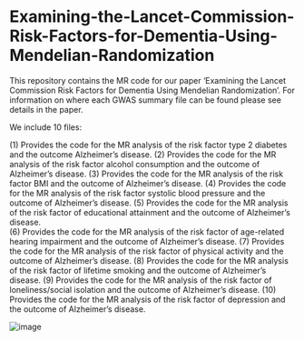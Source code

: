 # Examining-the-Lancet-Commission-Risk-Factors-for-Dementia-Using-Mendelian-Randomization

This repository contains the MR code for our paper ‘Examining the Lancet Commission Risk Factors for Dementia Using Mendelian Randomization’. 
For information on where each GWAS summary file can be found please see details in the paper. 

We include 10 files: 

(1)	Provides the code for the MR analysis of the risk factor type 2 diabetes and the outcome Alzheimer’s disease.
(2)	Provides the code for the MR analysis of the risk factor alcohol consumption and the outcome of Alzheimer’s disease. 
(3)	Provides the code for the MR analysis of the risk factor BMI and the outcome of Alzheimer’s disease. 
(4)	Provides the code for the MR analysis of the risk factor systolic blood pressure and the outcome of Alzheimer’s disease. 
(5)	Provides the code for the MR analysis of the risk factor of educational attainment and the outcome of Alzheimer’s disease.   
(6)	Provides the code for the MR analysis of the risk factor of age-related hearing impairment and the outcome of Alzheimer’s disease. 
(7)	Provides the code for the MR analysis of the risk factor of physical activity and the outcome of Alzheimer’s disease.
(8)	Provides the code for the MR analysis of the risk factor of lifetime smoking and the outcome of Alzheimer’s disease.
(9)	Provides the code for the MR analysis of the risk factor of loneliness/social isolation and the outcome of Alzheimer’s disease. 
(10)	Provides the code for the MR analysis of the risk factor of depression and the outcome of Alzheimer’s disease. 
 
![image](https://user-images.githubusercontent.com/67968805/196741599-4c13c7d3-ade6-422e-8ad5-450f0fb9f61d.png)
